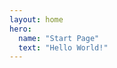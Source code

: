 ```yaml
---
layout: home
hero:
  name: "Start Page"
  text: "Hello World!"
---
```


<script setup>
import { defineClientComponent } from 'vitepress'
import { onMounted, onBeforeUnmount, h } from 'vue'
let dpr = window.devicePixelRatio || 1

const Effect = defineClientComponent(() => {
  return new Promise((resolve) => {
    resolve({
      render() {
        return h('div') // 使用渲染函数替代 template
      },
      mounted() {
        // 创建并设置 Canvas
        const canvas = document.createElement('canvas')
        canvas.style.position = 'fixed'
        canvas.style.top = '0'
        canvas.style.left = '0'
        canvas.style.width = '100%'
        canvas.style.height = '100%'
        canvas.style.pointerEvents = 'none'
        canvas.style.zIndex = '999999'

        document.body.appendChild(canvas)
        const ctx = canvas.getContext('2d')
    
        // 设置高分辨率 canvas
        function setupHiDPICanvas(canvas) {
          const dpr = window.devicePixelRatio || 1
          const rect = canvas.getBoundingClientRect()
          
          // 设置 canvas 的实际像素尺寸
          canvas.width = rect.width * dpr
          canvas.height = rect.height * dpr
          
          // 设置 canvas 的 CSS 尺寸
          canvas.style.width = `${rect.width}px`
          canvas.style.height = `${rect.height}px`
          
          // 缩放绘图上下文以匹配像素比
          const ctx = canvas.getContext('2d')
          ctx.scale(dpr, dpr)
          
          return { width: rect.width, height: rect.height, dpr }
        }
    
        // 1. 首先定义 Particle 类
        class Particle {
          constructor() {
            this.x = Math.random() * canvas.width
            this.y = Math.random() * canvas.height
            this.vx = (Math.random() - 0.5) * 1.5
            this.vy = (Math.random() - 0.5) * 1.5
            this.radius = 3
          }
    
          update() {
            this.x += this.vx
            this.y += this.vy
    
            // 边界反弹
            if (this.x <= 0 || this.x >= canvas.width) this.vx *= -1
            if (this.y <= 0 || this.y >= canvas.height) this.vy *= -1
          }
    
          draw() {
            ctx.beginPath()
            ctx.arc(this.x, this.y, this.radius * dpr, 0, Math.PI * 2)
            ctx.strokeStyle = 'rgba(125, 125, 125, 0.8)'
            ctx.lineWidth = 2
            ctx.stroke()
          }
        }
    
        // 2. 然后声明变量
        let particleCount = 100
        let maxDistance = 150
        let particles = []
        const connections = []
    
        // 3. 定义设备设置函数
        function determineDeviceSettings() {
          const width = window.innerWidth
          if (width < 768) {
            particleCount = 50
            maxDistance = 100
          } else {
            particleCount = 100
            maxDistance = 150
          }
        }
    
        // 4. 定义初始化函数
        function initializeParticles() {
          particles = Array.from({ length: particleCount }, () => new Particle())
          connections.length = 0
        }
    
        // 5. 定义画布调整函数
        function resizeCanvas() {
          const { width, height, dpr } = setupHiDPICanvas(canvas)
          determineDeviceSettings()
          initializeParticles()
        }
    
        // 6. 初始化
        resizeCanvas()
    
        // 定义连接概率
        const connectionProbability = 0.05
    
        // 生成随机颜色的函数
        function getRandomColor() {
          const r = Math.floor(Math.random() * 256)
          const g = Math.floor(Math.random() * 256)
          const b = Math.floor(Math.random() * 256)
          const a = (Math.random() * 0.2 + 0.8).toFixed(2) // 透明度在0.5到1之间 
          return `rgba(${r}, ${g}, ${b}, ${a})`
        }
    
        // 绘制连接线
        function drawConnections() {
          // 清除不再连接的线
          for (let i = connections.length - 1; i >= 0; i--) {
            const connection = connections[i]
            const p1 = particles[connection.index1]
            const p2 = particles[connection.index2]
            const dx = p1.x - p2.x
            const dy = p1.y - p2.y
            const distance = Math.sqrt(dx * dx + dy * dy)
            if (distance > maxDistance) {
              connections.splice(i, 1) // 移除连接
            }
          }
    
          // 添加新的连接
          for (let i = 0; i < particles.length; i++) {
            const p1 = particles[i]
            for (let j = i + 1; j < particles.length; j++) {
              const p2 = particles[j]
              const dx = p1.x - p2.x
              const dy = p1.y - p2.y
              const distance = Math.sqrt(dx * dx + dy * dy)
              if (distance < maxDistance && Math.random() < connectionProbability) {
                // 检查是否已经存在连接
                const exists = connections.some(
                  (conn) =>
                    (conn.index1 === i && conn.index2 === j) ||
                    (conn.index1 === j && conn.index2 === i)
                )
                if (!exists) {
                  connections.push({ index1: i, index2: j, color: getRandomColor() })
                }
              }
            }
          }
    
          // 绘制所有连接
          connections.forEach((connection) => {
            const p1 = particles[connection.index1]
            const p2 = particles[connection.index2]
            ctx.beginPath()
            ctx.moveTo(p1.x, p1.y)
            ctx.lineTo(p2.x, p2.y)
            ctx.strokeStyle = connection.color
            ctx.lineWidth = 0.4 * dpr
            ctx.stroke()
          })
        }
    
        // 动画函数
        function animate() {
          ctx.clearRect(0, 0, canvas.width, canvas.height)
          particles.forEach(p => {
            p.update()
            p.draw()
          })
          drawConnections()
          requestAnimationFrame(animate)
        }
    
        animate()
    
        // 处理窗口大小变化
        function handleResize() {
          resizeCanvas()
        }
    
        window.addEventListener('resize', handleResize)
    
        // 使用 onBeforeUnmount 替代 this.$once
        onBeforeUnmount(() => {
          window.removeEventListener('resize', handleResize)
          document.body.removeChild(canvas)
        })
      }
    })
  })
})
</script>

<ClientOnly>
  <Effect/>
</ClientOnly>
